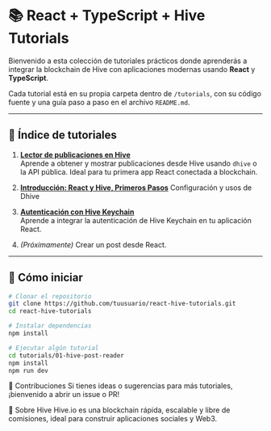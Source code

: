 # 📚 React + TypeScript + Hive Tutorials

Bienvenido a esta colección de tutoriales prácticos donde aprenderás a integrar la blockchain de Hive con aplicaciones modernas usando **React** y **TypeScript**.

Cada tutorial está en su propia carpeta dentro de `/tutorials`, con su código fuente y una guía paso a paso en el archivo `README.md`.

---

## 📌 Índice de tutoriales

1. **[Lector de publicaciones en Hive](./src/tutorials/01-hive-post-reader/README.md)**  
   Aprende a obtener y mostrar publicaciones desde Hive usando `dhive` o la API pública. Ideal para tu primera app React conectada a blockchain.

2. **[Introducción: React y Hive, Primeros Pasos](./src/tutorials/02-intro-hive-react/README.md)**
   Configuración y usos de Dhive

3. **[Autenticación con Hive Keychain](./src/tutorials/03-keychain-auth-FULLSTACK/client/README.md)**  
   Aprende a integrar la autenticación de Hive Keychain en tu aplicación React.

4. _(Próximamente)_ Crear un post desde React.

---

## 🚀 Cómo iniciar

```bash
# Clonar el repositorio
git clone https://github.com/tuusuario/react-hive-tutorials.git
cd react-hive-tutorials

# Instalar dependencias
npm install

# Ejecutar algún tutorial
cd tutorials/01-hive-post-reader
npm install
npm run dev
```

🙌 Contribuciones
Si tienes ideas o sugerencias para más tutoriales, ¡bienvenido a abrir un issue o PR!

🐝 Sobre Hive
Hive.io es una blockchain rápida, escalable y libre de comisiones, ideal para construir aplicaciones sociales y Web3.
